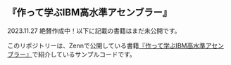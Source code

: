 ## 『作って学ぶIBM高水準アセンブラー』

2023.11.27 絶賛作成中！以下に記載の書籍はまだ未公開です。

このリポジトリーは、Zennで公開している書籍[『作って学ぶIBM高水準アセンブラー』](https://zenn.dev/ackylarkham/books/e134cf06d4c437)で紹介しているサンプルコードです。

